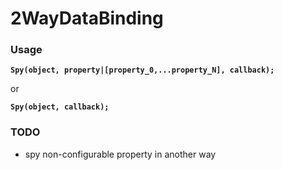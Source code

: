 # 2WayDataBinding

### Usage
**`Spy(object, property|[property_0,...property_N], callback);`**

or

**`Spy(object, callback);`**
### TODO
- spy non-configurable property in another way